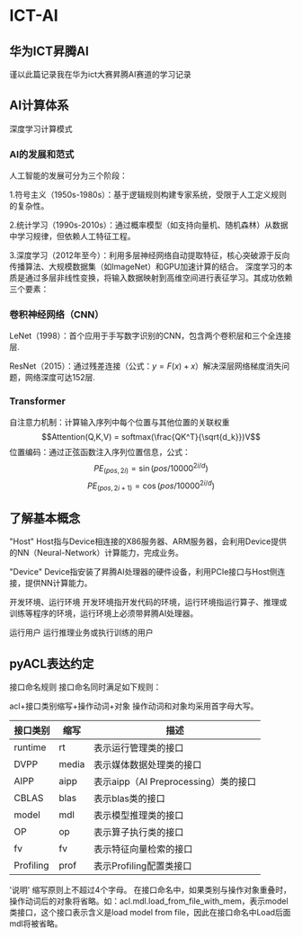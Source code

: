 # ICT-AI
华为ICT昇腾AI
---
谨以此篇记录我在华为ict大赛昇腾AI赛道的学习记录
## AI计算体系
深度学习计算模式
### AI的发展和范式
人工智能的发展可分为三个阶段：

1.符号主义（1950s-1980s）：基于逻辑规则构建专家系统，受限于人工定义规则的复杂性。

2.统计学习（1990s-2010s）：通过概率模型（如支持向量机、随机森林）从数据中学习规律，但依赖人工特征工程。

3.深度学习（2012年至今）：利用多层神经网络自动提取特征，核心突破源于反向传播算法、大规模数据集（如ImageNet）和GPU加速计算的结合。
深度学习的本质是通过多层非线性变换，将输入数据映射到高维空间进行表征学习。其成功依赖三个要素：

### 卷积神经网络（CNN）

LeNet（1998）：首个应用于手写数字识别的CNN，包含两个卷积层和三个全连接层.

ResNet（2015）：通过残差连接（公式：$y = F(x) + x$）解决深层网络梯度消失问题，网络深度可达152层.
### Transformer
自注意力机制：计算输入序列中每个位置与其他位置的关联权重
$$Attention(Q,K,V) = softmax(\frac{QK^T}{\sqrt{d_k}})V$$
位置编码：通过正弦函数注入序列位置信息，公式：
$$PE_{(pos,2i)} = \sin(pos/10000^{2i/d})$$
$$PE_{(pos,2i+1)} = \cos(pos/10000^{2i/d})$$

## 了解基本概念
"Host"
Host指与Device相连接的X86服务器、ARM服务器，会利用Device提供的NN（Neural-Network）计算能力，完成业务。

"Device"
Device指安装了昇腾AI处理器的硬件设备，利用PCIe接口与Host侧连接，提供NN计算能力。

开发环境、运行环境
开发环境指开发代码的环境，运行环境指运行算子、推理或训练等程序的环境，运行环境上必须带昇腾AI处理器。

运行用户
运行推理业务或执行训练的用户
## pyACL表达约定

接口命名规则
接口命名同时满足如下规则：

acl+接口类别缩写+操作动词+对象
操作动词和对象均采用首字母大写。

|接口类别|    缩写|    描述|
|-------|------|--------------------------|
|runtime| rt|  表示运行管理类的接口|
|DVPP  |  media  | 表示媒体数据处理类的接口|
|AIPP   | aipp  |  表示aipp（AI Preprocessing）类的接口|
|CBLAS |  blas  |  表示blas类的接口|
|model |  mdl |表示模型推理类的接口|
|OP | op|  表示算子执行类的接口|
|fv|  fv|  表示特征向量检索的接口|
|Profiling|   prof|    表示Profiling配置类接口|


'说明'
缩写原则上不超过4个字母。
在接口命名中，如果类别与操作对象重叠时，操作动词后的对象将省略。如：acl.mdl.load_from_file_with_mem，表示model类接口，这个接口表示含义是load model from file，因此在接口命名中Load后面mdl将被省略。